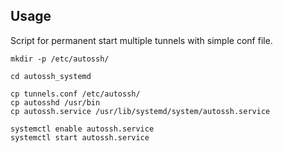 Usage
-----

Script for permanent start multiple tunnels with simple conf file. 


```
mkdir -p /etc/autossh/

cd autossh_systemd

cp tunnels.conf /etc/autossh/
cp autosshd /usr/bin
cp autossh.service /usr/lib/systemd/system/autossh.service

systemctl enable autossh.service
systemctl start autossh.service

```

